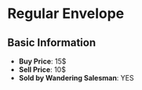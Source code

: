 # Regular Envelope

## Basic Information

- **Buy Price**: 15$
- **Sell Price**: 10$
- **Sold by Wandering Salesman**: YES